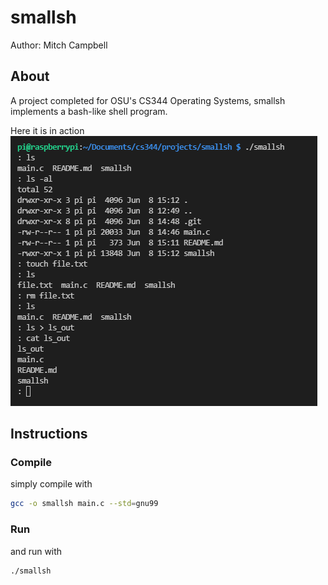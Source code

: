 # smallsh
Author: Mitch Campbell

## About
A project completed for OSU's CS344 Operating Systems, smallsh implements a bash-like shell program. 

Here it is in action 
![Example of smallsh in use](/images/example.PNG)

## Instructions
### Compile
simply compile with
```bash
gcc -o smallsh main.c --std=gnu99
```

### Run
and run with
```bash
./smallsh
```